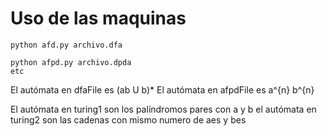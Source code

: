 # Uso de las maquinas
```
python afd.py archivo.dfa

python afpd.py archivo.dpda
etc
```

El autómata en dfaFile es (ab U b)* 
El autómata en afpdFile es a^{n} b^{n}

El autómata en turing1 son los palíndromos pares con a y b el autómata en turing2 son las cadenas con mismo numero de aes y bes
